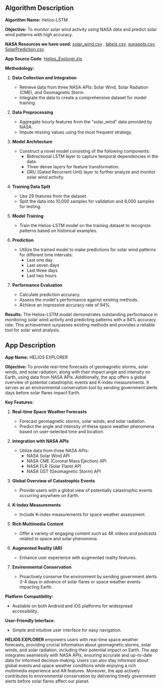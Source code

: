 **Algorithm Description**
----------------------------------------------------------------------------------------------------------------------------------------------------------------------------------------------------------------------
**Algorithm Name:** Helios-LSTM

**Objective:** To monitor solar wind activity using NASA data and predict solar wind patterns with high accuracy.

**NASA Resources we have used:** [solar_wind.csv](https://drive.google.com/file/d/1A1KiawBjZuL9JUOFrq_l9ihm5X5HnJ-P/view?usp=sharing) , [labels.csv](https://drive.google.com/file/d/1_NNsvGC06K4tUYL94pxVMIfE57VtDxs_/view?usp=drive_link), [sunspots.csv](https://drive.google.com/file/d/1hqrUNgn-HFGzgk3C0czb5JIRHSm6sFfF/view?usp=drive_link), [SolarPrediction.csv](https://drive.google.com/file/d/12LiVVZcZxnAKlmO_hm9C0rB-LCNb0bgn/view?usp=drive_link)

**App Source Code**: [Helios_Explorer.zip](https://drive.google.com/file/d/1pFz0P5rLq6BSr3rLWrIohW79U7XwY1Iu/view?usp=sharing) 

**Methodology:**

1. **Data Collection and Integration**
   - Retrieve data from three NASA APIs: Solar Wind, Solar Radiation (CME), and Geomagnetic Storm.
   - Integrate the data to create a comprehensive dataset for model training.

2. **Data Preprocessing**
   - Aggregate hourly features from the "solar_wind" data provided by NASA.
   - Impute missing values using the most frequent strategy.
   
3. **Model Architecture**
   - Construct a novel model consisting of the following components:
     - Bidirectional LSTM layer to capture temporal dependencies in the data.
     - Three dense layers for feature transformation.
     - GRU (Gated Recurrent Unit) layer to further analyze and monitor solar wind activity.
   
4. **Training Data Split**
   - Use 29 features from the dataset.
   - Split the data into 10,000 samples for validation and 6,000 samples for testing.

5. **Model Training**
   - Train the Helios-LSTM model on the training dataset to recognize patterns based on historical examples.
   
6. **Prediction**
   - Utilize the trained model to make predictions for solar wind patterns for different time intervals:
     - Last one day
     - Last seven days
     - Last three days
     - Last two hours
     
7. **Performance Evaluation**
   - Calculate prediction accuracy.
   - Assess the model's performance against existing methods.
   - Achieve an impressive accuracy rate of 94%.
   
**Results:**
The Helios-LSTM model demonstrates outstanding performance in monitoring solar wind activity and predicting patterns with a 94% accuracy rate. This achievement surpasses existing methods and provides a reliable tool for solar wind analysis.


**App Description**
----------------------------------------------------------------------------------------------------------------------------------------------------------------------------------------------------------------------
**App Name:** HELIOS EXPLORER

**Objective:** To provide real-time forecasts of geomagnetic storms, solar winds, and solar radiation, along with their impact angle and intensity on Earth, using data from NASA APIs. Additionally, the app offers a global overview of potential catastrophic events and K-index measurements. It serves as an environmental conservation tool by sending government alerts days before solar flares impact Earth.

**Key Features:**

1. **Real-time Space Weather Forecasts**
   - Forecast geomagnetic storms, solar winds, and solar radiation.
   - Predict the angle and intensity of these space weather phenomena based on user-selected time and location.

2. **Integration with NASA APIs**
   - Utilize data from three NASA APIs:
     - NASA Solar Wind API
     - NASA CME (Coronal Mass Ejection) API
     - NASA FLR (Solar Flare) API
     - NASA GST (Geomagnetic Storm) API

3. **Global Overview of Catastrophic Events**
   - Provide users with a global view of potentially catastrophic events occurring anywhere on Earth.

4. **K-Index Measurements**
   - Include K-index measurements for space weather assessment.

5. **Rich Multimedia Content**
   - Offer a variety of engaging content such as 4K videos and podcasts related to space and solar phenomena.

6. **Augmented Reality (AR)**
   - Enhance user experience with augmented reality features.

7. **Environmental Conservation**
   - Proactively conserve the environment by sending government alerts 3-4 days in advance of solar flares or space weather events impacting Earth.

**Platform Compatibility:**
   - Available on both Android and iOS platforms for widespread accessibility.

**User-Friendly Interface:**
   - Simple and intuitive user interface for easy navigation.

**HELIOS EXPLORER** empowers users with real-time space weather forecasts, providing crucial information about geomagnetic storms, solar winds, and solar radiation, including their potential impact on Earth. The app integrates seamlessly with NASA APIs, ensuring accurate and up-to-date data for informed decision-making. Users can also stay informed about global events and space weather conditions while enjoying a rich multimedia experience and AR features. Moreover, the app actively contributes to environmental conservation by delivering timely government alerts before solar flares affect our planet.
